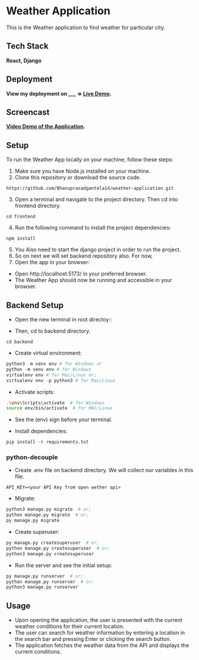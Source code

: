 # Weather Application
This is the Weather application to find weather for particular city.

## Tech Stack
**React, Django**



## Deployment
**View my deployment on ___ => [Live Demo](https://vite-react-simple-weather-app.netlify.app/).**

## Screencast
**[Video Demo of the Application](https://drive.google.com/file/d/1x7giDzm1dTkjtCY0_LucQhubyqU6n3AP/view).**
## Setup
To run the Weather App locally on your machine, follow these steps:
1.	Make sure you have Node.js installed on your machine.
2.	Clone this repository or download the source code.
```
https://github.com/Bhanuprasadgantela14/weather-application.git
```
3. Open a terminal and navigate to the project directory. Then cd into frontend directory.
```
cd frontend
```
4. Run the following command to install the project dependencies:
```
npm install
```
5. You Also need to start the django project in order to run the project.
6. So on next we will set backend repository also. For now,
7. Open the app in your browser:
- Open http://localhost:5173/ in your preferred browser.
- The Weather App should now be running and accessible in your browser.


## Backend Setup

- Open the new terminal in root directoy::

- Then, cd to backend directory.
```
cd backend
```

- Create virtual environment:
```py
python3 -m venv env # for Windows or
python -m venv env # for Windows
virtualenv env # for Mac/Linux or;
virtualenv env -p python3 # for Mac/Linux
```

- Activate scripts:
```bash
.\env\Scripts\activate  # for Windows
source env/bin/activate  # for MAC/Linux
```

- See the (env) sign before your terminal.

- Install dependencies:
```py
pip install -r requirements.txt
```


### python-decouple

- Create .env file on backend directory. We will collect our variables in this file.
```
API_KEY=<your API Key from open wether api>
```

- Migrate:
```bash
python3 manage.py migrate  # or;
python manage.py migrate  # or;
py manage.py migrate
```

- Create superuser:
```bash
py manage.py createsuperuser  # or;
python manage.py createsuperuser  # or;
python3 manage.py createsuperuser
```


- Run the server and see the initial setup:
```bash
py manage.py runserver  # or;
python manage.py runserver  # or;
python3 manage.py runserver
``````


## Usage
- Upon opening the application, the user is presented with the current weather conditions for their current location.
- The user can search for weather information by entering a location in the search bar and pressing Enter or clicking the search button.
- The application fetches the weather data from the API and displays the current conditions.
